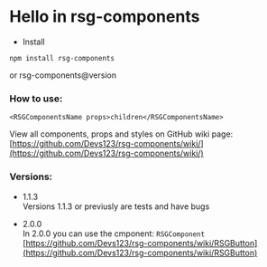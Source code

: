 # Hello in rsg-components #

* Install

```
npm install rsg-components
``` 
or rsg-components@version

### How to use: ###
```
<RSGComponentsName props>children</RSGComponentsName>
```

View all components, props and styles on GitHub wiki page: [https://github.com/Devs123/rsg-components/wiki/](https://github.com/Devs123/rsg-components/wiki/)

### Versions: ###
* 1.1.3 <br>
Versions 1.1.3 or previusly are tests and have bugs

* 2.0.0 <br>
In 2.0.0 you can use the cmponent: ``` RSGComponent ``` <br>
[https://github.com/Devs123/rsg-components/wiki/RSGButton](https://github.com/Devs123/rsg-components/wiki/RSGButton)